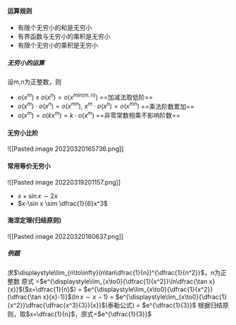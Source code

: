 #### 运算规则
- 有限个无穷小的和是无穷小
- 有界函数与无穷小的乘积是无穷小
- 有限个无穷小的乘积是无穷小
##### 无穷小的运算
设m,n为正整数，则
- $o(x^m)\pm o(x^n)=o(x^{min(m,n)})$ ==加减法取低阶==
- $o(x^m)\cdot o(x^n)=o(x^{mn}),\ x^m\cdot o(x^n)=o(x^{mn})$ ==乘法阶数累加==
- $o(x^m)=o(kx^{m})=k\cdot o(x^m)$ ==非零常数相乘不影响阶数==
#### 无穷小比阶
![[Pasted image 20220320165736.png]]
#### 常用等价无穷小
![[Pasted image 20220319201157.png]]
- $x+\sin x \sim 2x$
- $x-\sin x \sim \dfrac{1}{6}x^3$
#### 海涅定理(归结原则)
![[Pasted image 20220320160637.png]]
##### 例题
求$\displaystyle\lim_{n\to\infty}(n\tan\dfrac{1}{n})^{\dfrac{1}{n^2}}$，n为正整数
原式
=$e^{\displaystyle\lim_{x\to0}{\dfrac{1}{x^2}}\ln\dfrac{\tan x}{x}}$($x=\dfrac{1}{n}$)
= $e^{\displaystyle\lim_{x\to0}{\dfrac{1}{x^2}}(\dfrac{\tan x}{x}-1)}$($\ln{x}\sim x-1$)
= $e^{\displaystyle\lim_{x\to0}{\dfrac{1}{x^2}}\dfrac{\dfrac{x^3}{3}}{x}}$(泰勒公式)
= $e^{\dfrac{1}{3}}$
根据归结原则，取$x=\dfrac{1}{n}$，原式=$e^{\dfrac{1}{3}}$